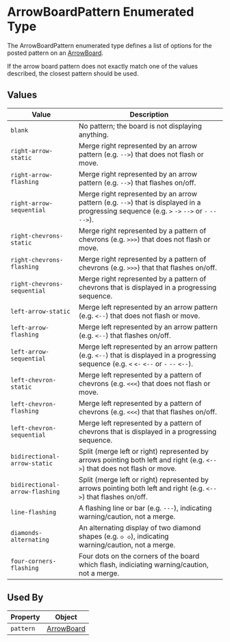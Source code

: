 # ArrowBoardPattern Enumerated Type
The ArrowBoardPattern enumerated type defines a list of options for the posted pattern on an [ArrowBoard](/spec-content/objects/ArrowBoard.md).

If the arrow board pattern does not exactly match one of the values described, the closest pattern should be used.

## Values
Value | Description
--- | ---
`blank` | No pattern; the board is not displaying anything.
`right-arrow-static` | Merge right represented by an arrow pattern (e.g. `-->`) that does not flash or move.
`right-arrow-flashing` | Merge right represented by an arrow pattern (e.g. `-->`) that flashes on/off.
`right-arrow-sequential` | Merge right represented by an arrow pattern (e.g. `-->`) that is displayed in a progressing sequence (e.g. `>` `->` `-->` or `-` `--` `-->`).
`right-chevrons-static` | Merge right represented by a pattern of chevrons (e.g. `>>>`) that does not flash or move.
`right-chevrons-flashing` | Merge right represented by a pattern of chevrons (e.g. `>>>`) that that flashes on/off.
`right-chevrons-sequential` | Merge right represented by a pattern of chevrons that is displayed in a progressing sequence.
`left-arrow-static` | Merge left represented by an arrow pattern (e.g. `<--`) that does not flash or move.
`left-arrow-flashing` | Merge left represented by an arrow pattern (e.g. `<--`) that flashes on/off.
`left-arrow-sequential` | Merge left represented by an arrow pattern (e.g. `<--`) that is displayed in a progressing sequence (e.g. `<` `<-` `<--` or `-` `--` `<--`).
`left-chevron-static` | Merge left represented by a pattern of chevrons (e.g. `<<<`) that does not flash or move.
`left-chevron-flashing` | Merge left represented by a pattern of chevrons (e.g. `<<<`) that that flashes on/off.
`left-chevron-sequential` | Merge left represented by a pattern of chevrons that is displayed in a progressing sequence.
`bidirectional-arrow-static` | Split (merge left or right) represented by arrows pointing both left and right (e.g. `<-->`) that does not flash or move. 
`bidirectional-arrow-flashing` | Split (merge left or right) represented by arrows pointing both left and right (e.g. `<-->`) that flashes on/off. 
`line-flashing` | A flashing line or bar (e.g. `---`), indicating warning/caution, not a merge.
`diamonds-alternating` | An alternating display of two diamond shapes (e.g. `◇ ◇`), indicating warning/caution, not a merge.
`four-corners-flashing` | Four dots on the corners of the board which flash, indiciating warning/caution, not a merge.

## Used By
Property | Object
--- | ---
`pattern` | [ArrowBoard](/spec-content/objects/ArrowBoard.md)